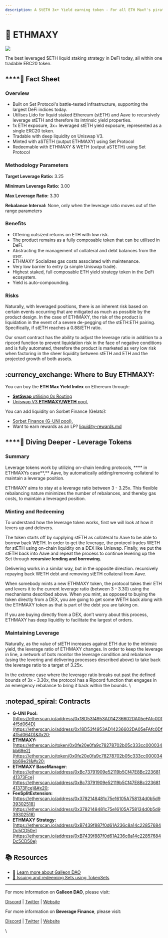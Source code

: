 ```yaml
---
description: A StETH 3x+ Yield earning token - For all ETH MaxY's pirates!
---
```


# 🔹 ETHMAXY

![](https://cdn-images-1.medium.com/max/800/0\*gBMWVxwJZ0i4-3k9)

The best leveraged $ETH liquid staking strategy in DeFi today, all within one tradable ERC20 token.

## ****:newspaper: **Fact Sheet**

### **Overview**

* Built on Set Protocol's battle-tested infrastructure, supporting the largest DeFi indices today.
* Utilises Lido for liquid staked Ethereum (stETH) and Aave to recursively leverage stETH and therefore its intrinsic yield properties.
* 1x ETH exposure, 3x+ leveraged stETH yield exposure, represented as a single ERC20 token.
* Tradable with deep liquidity on Uniswap V3.
* Minted with aSTETH (output ETHMAXY) using Set Protocol
* Redeemable with ETHMAXY & WETH (output aSTETH) using Set Protocol

### Methodology Parameters

**Target Leverage Ratio:** 3.25

**Minimum Leverage Ratio:** 3.00

**Max Leverage Ratio:** 3.30

**Rebalance Interval:** None, only when the leverage ratio moves out of the range parameters

### **Benefits**

* Offering outsized returns on ETH with low risk.
* The product remains as a fully composable token that can be utilised in DeFi.
* Abstracting the management of collateral and debt balances from the user.
* ETHMAXY Socializes gas costs associated with maintenance.
* Very low barrier to entry (a simple Uniswap trade).
* Highest staked, full composable ETH yield strategy token in the DeFi ecosystem.
* Yield is auto-compounding.

### **Risks**

Naturally, with leveraged positions, there is an inherent risk based on certain events occurring that are mitigated as much as possible by the product design. In the case of ETHMAXY, the risk of the product is liquidation in the event of a severe de-pegging of the stETH:ETH pairing. Specifically, if stETH reaches a 0.88/ETH ratio.

Our smart contract has the ability to adjust the leverage ratio in addition to a ripcord function to prevent liquidation risk in the face of negative conditions and is fully automated, therefore the product is marketed as very low risk when factoring in the sheer liquidity between stETH and ETH and the projected growth of both assets.

## :currency\_exchange: Where to Buy ETHMAXY:

You can buy the **ETH Max Yield Index** on Ethereum through:

* [**SetSwap** utilising 0x Routing](https://www.setswap.xyz/ethmaxy)
* [Uniswap V3 **ETHMAXY/WETH** pool.](https://app.uniswap.org/#/swap?inputCurrency=eth\&outputCurrency=0x0fe20e0fa9c78278702b05c333cc000034bb69e2\&chain=mainnet)

You can add liquidity on Sorbet Finance (Gelato):

* [Sorbet Finance (G-UNI pool).](https://www.sorbet.finance/#/pools/0x18D53f4953AD14236602DA05eFAfc0Df4f5d064D)&#x20;
* Want to earn rewards as an LP? [liquidity-rewards.md](liquidity-rewards.md "mention")&#x20;

## ****:ocean: **Diving Deeper - Leverage Tokens** <a href="#h_f547d7d43e" id="h_f547d7d43e"></a>

### **Summary** <a href="#h_f547d7d43e" id="h_f547d7d43e"></a>

Leverage tokens work by utilizing on-chain lending protocols, **** in ETHMAXYs case**,** Aave, by automatically adding/removing collateral to maintain a leverage position.

ETHMAXY aims to stay at a leverage ratio between 3 - 3.25x. This flexible rebalancing nature minimizes the number of rebalances, and thereby gas costs, to maintain a leveraged position.

### **Minting and Redeeming** <a href="#h_2e252564b6" id="h_2e252564b6"></a>

To understand how the leverage token works, first we will look at how it levers up and delevers.

The token starts off by supplying stETH as collateral to Aave to be able to borrow back WETH. In order to get the leverage, the protocol trades WETH for stETH using on-chain liquidity on a DEX like Uniswap. Finally, we put the stETH back into Aave and repeat the process to continue levering up the Set through **recursive lending and borrowing.**

Delivering works in a similar way, but in the opposite direction. recursively repaying back WETH debt and removing stETH collateral from Aave.

When somebody mints a new ETHMAXY token, the protocol takes their ETH and levers it to the current leverage ratio (between 3 - 3.30) using the mechanisms described above. When you mint, as opposed to buying the token directly from a DEX, you are going to get some WETH back along with the ETHMAXY token as that is part of the debt you are taking on.&#x20;

If you are buying directly from a DEX, don’t worry about this process, ETHMAXY has deep liquidity to facilitate the largest of orders.

### **Maintaining Leverage**

Naturally, as the value of stETH increases against ETH due to the intrinsic yield, the leverage ratio of ETHMAXY changes. In order to keep the leverage in line, a network of bots monitor the leverage condition and rebalance (using the levering and delivering processes described above) to take back the leverage ratio to a target of 3.25x.&#x20;

In the extreme case where the leverage ratio breaks out past the defined bounds of 3x - 3.30x, the protocol has a Ripcord function that engages in an emergency rebalance to bring it back within the bounds. \


## :notepad\_spiral: Contracts

* **G-UNI Pool:** [https://etherscan.io/address/0x18D53f4953AD14236602DA05eFAfc0Df4f5d064D](https://etherscan.io/address/0x18D53f4953AD14236602DA05eFAfc0Df4f5d064D)&#x20;
* **ETHMAXY:** [https://etherscan.io/token/0x0fe20e0fa9c78278702b05c333cc000034bb69e2](https://etherscan.io/token/0x0fe20e0fa9c78278702b05c333cc000034bb69e2)&#x20;
* **ETHMAXY BaseManager**: [https://etherscan.io/address/0xBc73791909e52119b5Cf47E8Bc22368141373Fce](https://etherscan.io/address/0xBc73791909e52119b5Cf47E8Bc22368141373Fce)&#x20;
* **FeeSplitExtension:** [https://etherscan.io/address/0x3782148481c75e16105A758134d0b5d939302518](https://etherscan.io/address/0x3782148481c75e16105A758134d0b5d939302518)
* **ETHMAXY Strategy:** [https://etherscan.io/address/0xB7439f887f0d61A236c8a14c22857684Dc5CD50e](https://etherscan.io/address/0xB7439f887f0d61A236c8a14c22857684Dc5CD50e)

## :books: Resources

* 📙 [Learn more about Galleon DAO](https://docs.galleon.community)
* [📘 Issuing and redeeming Sets using TokenSets](https://docs.tokensets.com/issue-and-redeem-sets)

***

For more information on **Galleon DAO**, please visit:

[Discord](https://discord.gg/galleondao) | [Twitter](https://twitter.com/GalleonDAO) | [Website](https://www.galleon.community)

For more information on **Beverage Finance**, please visit:

[Discord](https://discord.gg/pweUc3X6H4) | [Twitter](https://twitter.com/BeverageFinance) | [Website](https://beverage.finance)

\
